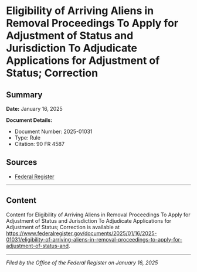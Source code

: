 # Eligibility of Arriving Aliens in Removal Proceedings To Apply for Adjustment of Status and Jurisdiction To Adjudicate Applications for Adjustment of Status; Correction

## Summary

**Date:** January 16, 2025

**Document Details:**
- Document Number: 2025-01031
- Type: Rule
- Citation: 90 FR 4587

## Sources
- [Federal Register](https://www.federalregister.gov/documents/2025/01/16/2025-01031/eligibility-of-arriving-aliens-in-removal-proceedings-to-apply-for-adjustment-of-status-and)

---

## Content

Content for Eligibility of Arriving Aliens in Removal Proceedings To Apply for Adjustment of Status and Jurisdiction To Adjudicate Applications for Adjustment of Status; Correction is available at https://www.federalregister.gov/documents/2025/01/16/2025-01031/eligibility-of-arriving-aliens-in-removal-proceedings-to-apply-for-adjustment-of-status-and.

---

*Filed by the Office of the Federal Register on January 16, 2025*
